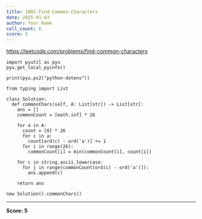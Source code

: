 ```yaml
---
title: 1002-Find-Common-Characters
date: 2025-01-03
author: Your Name
cell_count: 6
score: 5
---
```


https://leetcode.com/problems/find-common-characters


```
import pyutil as pyu
pyu.get_local_pyinfo()
```


```
print(pyu.ps2("python-dotenv"))
```


```
from typing import List
```


```
class Solution:
  def commonChars(self, A: List[str]) -> List[str]:
    ans = []
    commonCount = [math.inf] * 26

    for a in A:
      count = [0] * 26
      for c in a:
        count[ord(c) - ord('a')] += 1
      for i in range(26):
        commonCount[i] = min(commonCount[i], count[i])

    for c in string.ascii_lowercase:
      for j in range(commonCount[ord(c) - ord('a')]):
        ans.append(c)

    return ans
```


```
new Solution().commonChars()
```


---
**Score: 5**